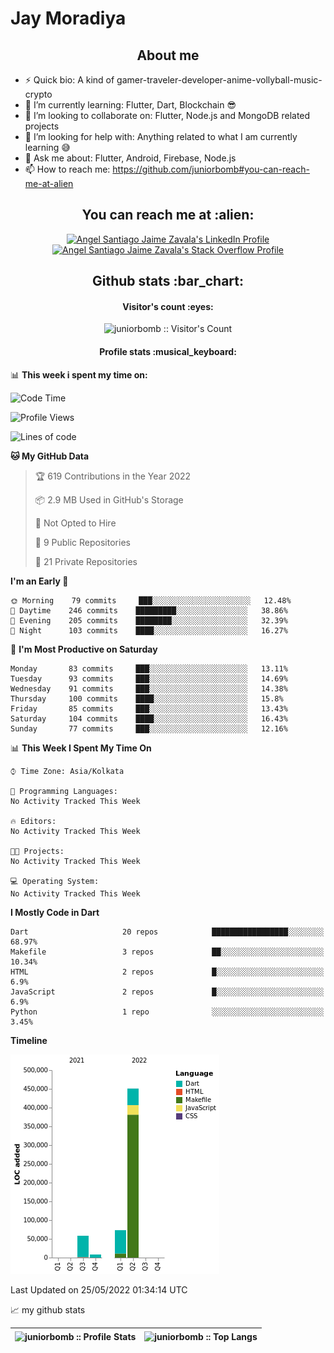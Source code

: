 # Jay Moradiya
 <h2 align="center">About me</h2>
 
- ⚡ Quick bio:                    A kind of gamer-traveler-developer-anime-vollyball-music-crypto </br>
- 🌱 I’m currently learning:        Flutter, Dart, Blockchain 😎</br>
- 👯 I’m looking to collaborate on: Flutter, Node.js and MongoDB related projects </br>
- 🤔 I’m looking for help with:     Anything related to what I am currently learning 😅 </br>
- 💬 Ask me about:                  Flutter, Android, Firebase, Node.js </br>
- 📫 How to reach me:              https://github.com/juniorbomb#you-can-reach-me-at-alien </br>
 

<h2 align="center">You can reach me at :alien:</h2>

<p align="center">

  <a href="https://www.linkedin.com/in/jay-m-86aa14216">
    <img src="https://www.vectorlogo.zone/logos/linkedin/linkedin-icon.svg" alt="Angel Santiago Jaime Zavala's LinkedIn Profile" height="30" width="30">
  </a>

  <a href="https://stackoverflow.com/users/15096319/juniorbomb?tab=profile">
    <img src="https://www.vectorlogo.zone/logos/stackoverflow/stackoverflow-icon.svg" alt="Angel Santiago Jaime Zavala's Stack Overflow Profile" height="30" width="30">
  </a>
	
</p>

<h2 align="center">Github stats :bar_chart:</h2>

<h4 align="center">Visitor's count :eyes:</h4>

<p align="center"><img src="https://profile-counter.glitch.me/{juniorbomb}/count.svg" alt="juniorbomb :: Visitor's Count" /></p>

<h4 align="center">Profile stats :musical_keyboard:</h4>

📊 **This week i spent my time on:**

<!--START_SECTION:waka-->
![Code Time](http://img.shields.io/badge/Code%20Time-0%20secs-blue)

![Profile Views](http://img.shields.io/badge/Profile%20Views-53-blue)

![Lines of code](https://img.shields.io/badge/From%20Hello%20World%20I%27ve%20Written-591%20Thousand%20lines%20of%20code-blue)

**🐱 My GitHub Data** 

> 🏆 619 Contributions in the Year 2022
 > 
> 📦 2.9 MB Used in GitHub's Storage 
 > 
> 🚫 Not Opted to Hire
 > 
> 📜 9 Public Repositories 
 > 
> 🔑 21 Private Repositories  
 > 
**I'm an Early 🐤** 

```text
🌞 Morning    79 commits     ███░░░░░░░░░░░░░░░░░░░░░░   12.48% 
🌆 Daytime    246 commits    █████████░░░░░░░░░░░░░░░░   38.86% 
🌃 Evening    205 commits    ████████░░░░░░░░░░░░░░░░░   32.39% 
🌙 Night      103 commits    ████░░░░░░░░░░░░░░░░░░░░░   16.27%

```
📅 **I'm Most Productive on Saturday** 

```text
Monday       83 commits     ███░░░░░░░░░░░░░░░░░░░░░░   13.11% 
Tuesday      93 commits     ███░░░░░░░░░░░░░░░░░░░░░░   14.69% 
Wednesday    91 commits     ███░░░░░░░░░░░░░░░░░░░░░░   14.38% 
Thursday     100 commits    ████░░░░░░░░░░░░░░░░░░░░░   15.8% 
Friday       85 commits     ███░░░░░░░░░░░░░░░░░░░░░░   13.43% 
Saturday     104 commits    ████░░░░░░░░░░░░░░░░░░░░░   16.43% 
Sunday       77 commits     ███░░░░░░░░░░░░░░░░░░░░░░   12.16%

```


📊 **This Week I Spent My Time On** 

```text
⌚︎ Time Zone: Asia/Kolkata

💬 Programming Languages: 
No Activity Tracked This Week

🔥 Editors: 
No Activity Tracked This Week

🐱‍💻 Projects: 
No Activity Tracked This Week

💻 Operating System: 
No Activity Tracked This Week

```

**I Mostly Code in Dart** 

```text
Dart                     20 repos            █████████████████░░░░░░░░   68.97% 
Makefile                 3 repos             ██░░░░░░░░░░░░░░░░░░░░░░░   10.34% 
HTML                     2 repos             █░░░░░░░░░░░░░░░░░░░░░░░░   6.9% 
JavaScript               2 repos             █░░░░░░░░░░░░░░░░░░░░░░░░   6.9% 
Python                   1 repo              ░░░░░░░░░░░░░░░░░░░░░░░░░   3.45%

```


**Timeline**

![Chart not found](https://raw.githubusercontent.com/juniorbomb/juniorbomb/main/charts/bar_graph.png) 


 Last Updated on 25/05/2022 01:34:14 UTC
<!--END_SECTION:waka-->


📈 my github stats

| <img align="center" src="https://github-readme-stats.vercel.app/api?username=juniorbomb&show_icons=true&count_private=true&theme=tokyonight&hide_border=true" alt="juniorbomb :: Profile Stats" /> | <img align="center" src="https://github-readme-stats.vercel.app/api/top-langs/?username=juniorbomb&langs_count=10&theme=tokyonight&layout=compact&hide_border=true" alt="juniorbomb :: Top Langs" /> 
|------|------|

